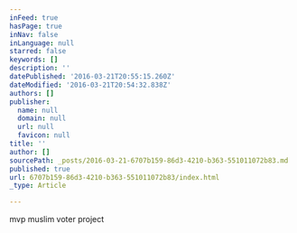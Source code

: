 ```yaml
---
inFeed: true
hasPage: true
inNav: false
inLanguage: null
starred: false
keywords: []
description: ''
datePublished: '2016-03-21T20:55:15.260Z'
dateModified: '2016-03-21T20:54:32.838Z'
authors: []
publisher:
  name: null
  domain: null
  url: null
  favicon: null
title: ''
author: []
sourcePath: _posts/2016-03-21-6707b159-86d3-4210-b363-551011072b83.md
published: true
url: 6707b159-86d3-4210-b363-551011072b83/index.html
_type: Article

---
```

mvp muslim voter project